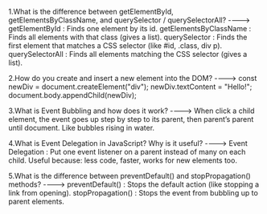 <!-- Answer the questions: -->
1.What is the difference between getElementById, getElementsByClassName, and querySelector / querySelectorAll?
----> 
getElementById : Finds one element by its id.
getElementsByClassName : Finds all elements with that class (gives a list).
querySelector : Finds the first element that matches a CSS selector (like #id, .class, div p).
querySelectorAll : Finds all elements matching the CSS selector (gives a list).

2.How do you create and insert a new element into the DOM?
---->
const newDiv = document.createElement("div");
newDiv.textContent = "Hello!";
document.body.appendChild(newDiv);

3.What is Event Bubbling and how does it work?
---->
When click a child element, the event goes up step by step to its parent, then parent’s parent until document. 
Like bubbles rising in water.

4.What is Event Delegation in JavaScript? Why is it useful?
---->
Event Delegation : Put one event listener on a parent instead of many on each child.
Useful because: less code, faster, works for new elements too.

5.What is the difference between preventDefault() and stopPropagation() methods?
---->
preventDefault() : Stops the default action (like stopping a link from opening).
stopPropagation() : Stops the event from bubbling up to parent elements.